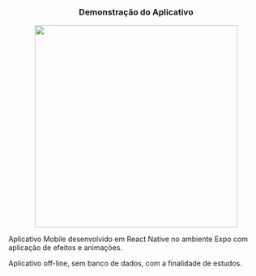 <h3 align="center">
  Demonstração do Aplicativo
</h3>


<p align="center">
  <img src="cactusviewapp.gif" height="400">
</p>





Aplicativo Mobile desenvolvido em React Native no ambiente Expo com aplicação de efeitos e animações.



Aplicativo off-line, sem banco de dados, com a finalidade de estudos.
